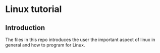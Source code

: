 

Linux tutorial
=============
## Introduction

The files in this repo introduces the user the important aspect of linux in general and how to program for Linux.



